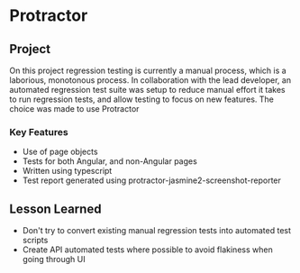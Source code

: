 # Protractor

## Project
On this project regression testing is currently a manual process, which is a laborious, monotonous process. In collaboration with the lead developer, an automated regression test suite was setup to reduce manual effort it takes to run regression tests, and allow testing to focus on new features. The choice was made to use Protractor

### Key Features
* Use of page objects
* Tests for both Angular, and non-Angular pages
* Written using typescript
* Test report generated using protractor-jasmine2-screenshot-reporter

## Lesson Learned
* Don't try to convert existing manual regression tests into automated test scripts
* Create API automated tests where possible to avoid flakiness when going through UI 
